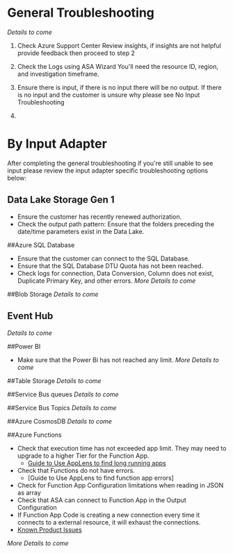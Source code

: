 # General Troubleshooting 
_Details to come_
 
1. Check Azure Support Center
Review insights, if insights are not helpful provide feedback then proceed to step 2

2. Check the Logs using ASA Wizard
You'll need the resource ID, region, and investigation timeframe.

3. Ensure there is input, if there is no input there will be no output. If there is no input and the customer is unsure why please see No Input Troubleshooting

4. 

# By Input Adapter 

After completing the general troubleshooting if you're still unable to see input please review the input adapter specific troubleshooting options below: 

 
## Data Lake Storage Gen 1
- Ensure the customer has recently renewed authorization.
- Check the output path pattern: Ensure that the folders preceding the date/time parameters exist in the Data Lake.

##Azure SQL Database
- Ensure that the customer can connect to the SQL Database.
- Ensure that the SQL Database DTU Quota has not been reached.
- Check logs for connection, Data Conversion, Column does not exist, Duplicate Primary Key, and other errors.
_More Details to come_

##Blob Storage
_Details to come_

## Event Hub 
_Details to come_
 
##Power BI
- Make sure that the Power Bi has not reached any limit.
_More Details to come_

##Table Storage
_Details to come_

##Service Bus queues
_Details to come_

##Service Bus Topics
_Details to come_

##Azure CosmosDB
_Details to come_

##Azure Functions
- Check that execution time has not exceeded app limit.  They may need to upgrade to a higher Tier for the Function App.
   - [Guide to Use AppLens to find long running apps](https://msdata.visualstudio.com/Azure%20Stream%20Analytics/_wiki/wikis/Azure%20Stream%20Analytics.wiki/4997/Troubleshootng-Azure-Functions-Output-related-issues)
- Check that Functions do not have errors.
   - [Guide to Use AppLens to find function app errors]
- Check for Function App Configuration limitations when reading in JSON as array
- Check that ASA can connect to Function App in the Output Configuration
- If Function App Code is creating a new connection every time it connects to a external resource, it will exhaust the connections.
- [Known Product Issues](https://msdata.visualstudio.com/Azure%20Stream%20Analytics/_wiki/wikis/Azure%20Stream%20Analytics.wiki/4997/Troubleshootng-Azure-Functions-Output-related-issues)

_More Details to come_

